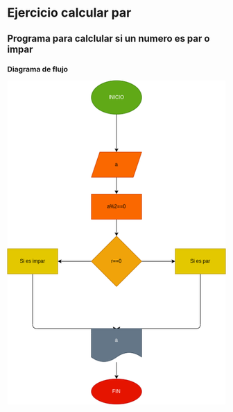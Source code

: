 # Ejercicio calcular par

## Programa para calclular si un numero es par o impar

### Diagrama de flujo
![Diagrama de flujo](programa_par.png "Diagrama de flujo")
